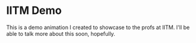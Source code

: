# IITM Demo

This is a demo animation I created to showcase to the profs at IITM.
I'll be able to talk more about this soon, hopefully.
